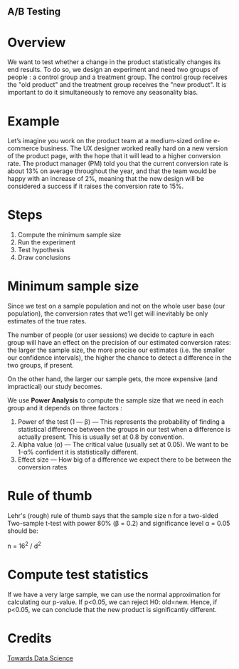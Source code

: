 ## A/B Testing

# Overview

We want to test whether a change in the product statistically changes its end results. To do so, 
we design an experiment and need two groups of people : a control group and a treatment group. The 
control group receives the "old product" and the treatment group receives the "new product". It is important
to do it simultaneously to remove any seasonality bias.

# Example

Let’s imagine you work on the product team at a medium-sized online e-commerce business. 
The UX designer worked really hard on a new version of the product page, 
with the hope that it will lead to a higher conversion rate. The product manager 
(PM) told you that the current conversion rate is about 13% on average throughout the 
year, and that the team would be happy with an increase of 2%, meaning that the new 
design will be considered a success if it raises the conversion rate to 15%.

# Steps

1. Compute the minimum sample size
2. Run the experiment
3. Test hypothesis
4. Draw conclusions

# Minimum sample size

Since we test on a sample population and not on the whole user base (our population), 
the conversion rates that we’ll get will inevitably be only estimates of the true rates.

The number of people (or user sessions) we decide to capture in each group will have an 
effect on the precision of our estimated conversion rates: the larger the sample size, 
the more precise our estimates (i.e. the smaller our confidence intervals), 
the higher the chance to detect a difference in the two groups, if present.

On the other hand, the larger our sample gets, the more expensive (and impractical) our study becomes.

We use **Power Analysis** to compute the sample size that we need in each group and it depends on three factors :

1. Power of the test (1 — β) — This represents the probability of finding a statistical difference between the groups in our test when a difference is actually present. This is usually set at 0.8 by convention.
2. Alpha value (α) — The critical value (usually set at 0.05). We want to be 1-α% confident it is statistically different.
3. Effect size — How big of a difference we expect there to be between the conversion rates

# Rule of thumb

Lehr's (rough) rule of thumb says that the sample size n for a two-sided Two-sample t-test with power 80% (β = 0.2) and significance level α = 0.05 should be:

n = 16<sup>2</sup> / d<sup>2</sup>

# Compute test statistics

If we have a very large sample, we can use the normal approximation for calculating our p-value.
If p<0.05, we can reject H0: old=new. Hence, if p<0.05, we can conclude that the new product is significantly different.

# Credits

[Towards Data Science](https://towardsdatascience.com/ab-testing-with-python-e5964dd66143)
